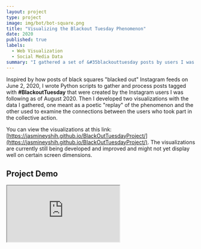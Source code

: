 ```yaml
---
layout: project
type: project
image: img/bot/bot-square.png
title: "Visualizing the Blackout Tuesday Phenomenon"
date: 2020
published: true
labels:
  - Web Visualization
  - Social Media Data
summary: "I gathered a set of &#35blackouttuesday posts by users I was following on Instagram and created visualizations to show the progression of the social media collective action and analyze patterns in the data."
---
```


Inspired by how posts of black squares "blacked out" Instagram feeds on June 2, 2020, I wrote Python scripts to gather and process posts tagged with <b>#BlackoutTuesday</b> that were created by the Instagram users I was following as of August 2020. Then I developed two visualizations with the data I gathered, one meant as a poetic "replay" of the phenomenon and the other used to examine the connections between the users who took part in the collective action.

You can view the visualizations at this link: [https://jasmineyshih.github.io/BlackOutTuesdayProject/](https://jasmineyshih.github.io/BlackOutTuesdayProject/).
The visualizations are currently still being developed and improved and might not yet display well on certain screen dimensions.

## Project Demo
<div class="ratio ratio-4x3 my-4">
  <iframe src="https://www.youtube.com/embed/xUmBTv3KdZE" 
          title="BlackoutTuesday Visualization Project Demo" 
          allowfullscreen>
  </iframe>
</div>